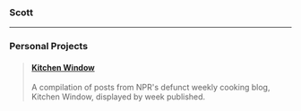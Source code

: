 ### Scott
---
### Personal Projects
> #### [Kitchen Window](scomou.com/kitchen-window)
> A compilation of posts from NPR's defunct weekly cooking blog, Kitchen Window, displayed by week published.